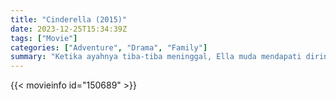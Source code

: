 ```yaml
---
title: "Cinderella (2015)"
date: 2023-12-25T15:34:39Z
tags: ["Movie"]
categories: ["Adventure", "Drama", "Family"]
summary: "Ketika ayahnya tiba-tiba meninggal, Ella muda mendapati dirinya berada di bawah belas kasihan ibu tirinya yang kejam dan saudara tirinya yang licik. Tidak pernah putus asa, nasib Ella mulai berubah setelah bertemu dengan orang asing yang gagah."
---
```


<mux-player stream-type="on-demand"
src="https://kp3d-my.sharepoint.com/personal/ryoo_kp3d_onmicrosoft_com/_layouts/15/download.aspx?share=EefZGPTkLfJBrZUvyH0NbcYBlnX05MdLjeqpVSijLaPX8Q" prefer-playback="mse" controls>

</mux-player>


{{< movieinfo id="150689" >}}

<script src="https://cdn.jsdelivr.net/npm/@mux/mux-player"></script>

 <script type="application/ld+json ">
{
"@context": "https://schema.org/",
"@type": "VideoObject",
"name": "Cinderella (2015)",
"contentUrl": "https://stream.mux.com/o2qtni5hVRWLsUrAw96301D5vQP7rqu49z01eUI6e8VP4.m3u8",
"thumbnailUrl": "https://www.themoviedb.org/t/p/original/9eSoJrj8LkbUzuPSJzgSXWKexKj.jpg?width=314&fit_mode=preserve&time=25",
"uploadDate": "2023-12-25T15:34:39Z",
}

</script>
